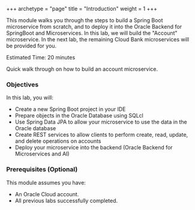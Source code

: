 +++
archetype = "page"
title = "Introduction"
weight = 1
+++

This module walks you through the steps to build a Spring Boot microservice from scratch, and to deploy it into the Oracle Backend for SpringBoot and Microservices.  In this lab, we will build the "Account" microservice.  In the next lab, the remaining Cloud Bank microservices will be provided for you.

Estimated Time: 20 minutes

Quick walk through on how to build an account microservice.

[](videohub:1_qijspt83)

### Objectives

In this lab, you will:

* Create a new Spring Boot project in your IDE
* Prepare objects in the Oracle Database using SQLcl
* Use Spring Data JPA to allow your microservice to use the data in the Oracle database
* Create REST services to allow clients to perform create, read, update, and delete operations on accounts
* Deploy your microservice into the backend (Oracle Backend for Microservices and AI)

### Prerequisites (Optional)

This module assumes you have:

* An Oracle Cloud account.
* All previous labs successfully completed.

